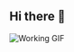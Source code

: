 ## Hi there 👋

<!--
**Prasath2305/Prasath2305** is a ✨ _special_ ✨ repository because its `README.md` (this file) appears on your GitHub profile.

Here are some ideas to get you started:

- 🔭 I’m currently working on ...
- 🌱 I’m currently learning ...
- 👯 I’m looking to collaborate on ...
- 🤔 I’m looking for help with ...
- 💬 Ask me about ...
- 📫 How to reach me: ...
- 😄 Pronouns: ...
- ⚡ Fun fact: ...
-->
![Working GIF](https://media1.giphy.com/media/v1.Y2lkPTc5MGI3NjExYW85b3FoMno3cHZzMTVqbzk5dzR1OGM5N2dubmNieWt3a3N2NDc3YyZlcD12MV9pbnRlcm5hbF9naWZfYnlfaWQmY3Q9Zw/viEa7Yyd4RpK0/giphy.webp)
